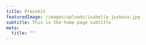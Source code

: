 ```yaml
---
title: Presskit
featuredImage: /images/uploads/isabella juskova.jpg
subtitle: This is the home page subtitle
meta:
  title: ""
---
```

